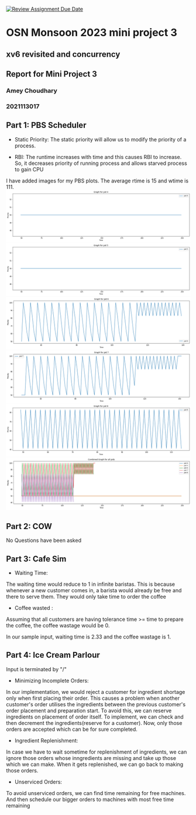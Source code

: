 [![Review Assignment Due Date](https://classroom.github.com/assets/deadline-readme-button-24ddc0f5d75046c5622901739e7c5dd533143b0c8e959d652212380cedb1ea36.svg)](https://classroom.github.com/a/JH3nieSp)
# OSN Monsoon 2023 mini project 3
## xv6 revisited and concurrency




## Report for Mini Project 3
### Amey Choudhary
### 2021113017

## Part 1: PBS Scheduler

- Static Priority: The static priority will allow us to modify the priority of a process. 

- RBI: The runtime increases with time and this causes RBI to increase. So, it decreases priority of running process and allows starved process to gain CPU

I have added images for my PBS plots.
The average rtime is 15 and wtime is 111.
<img src ="./images/4.png">
<img src ="./images/5.png">
<img src ="./images/6.png">
<img src ="./images/7.png">
<img src ="./images/8.png">
<img src ="./images/combined.png">

## Part 2: COW

No Questions have been asked

## Part 3: Cafe Sim

- Waiting Time:

The waiting time would reduce to 1 in infinite baristas. This is because whenever a new customer comes in, a barista would already be free and there to serve  them. They would only take time to order the coffee

- Coffee wasted :

Assuming that all customers are having tolerance time >= time to prepare the coffee, the coffee wastage would be 0.

In our sample input, waiting time is 2.33 and the coffee wastage is 1.

## Part 4: Ice Cream Parlour

Input is terminated by "/"

- Minimizing Incomplete Orders: 

In our implementation, we would reject a customer for ingredient shortage only when first placing their order. This causes a problem when another customer's order utilises the ingredients between the previous customer's order placement and preparation start. To avoid this, we can reserve ingredients on placement of order itself. To implement, we can check and then decrement the ingredients(reserve for a customer). Now, only those orders are accepted which can be for sure completed. 

- Ingredient Replenishment: 

In case we have to wait sometime for replenishment of ingredients, we can ignore those orders whose inngredients are missing and take up those which we can make. When it gets replenished, we can go back to making those orders.

- Unserviced Orders: 

To avoid unserviced orders, we can find time remaining for free machines. And then schedule our bigger orders to machines with most free time remaining

